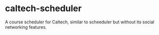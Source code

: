 caltech-scheduler
=================

A course scheduler for Caltech, similar to scheeduler but without its social networking features.
